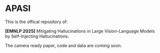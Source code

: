 # APASI
This is the offical repository of:  

**[EMNLP 2025]** Mitigating Hallucinations in Large Vision-Language Models by Self-Injecting Hallucinations.

The camera ready paper, code and data are coming soon.
